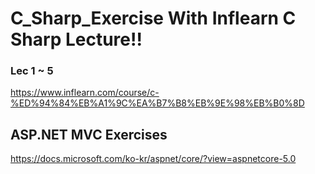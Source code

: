 # C_Sharp_Exercise With Inflearn C Sharp Lecture!!

### Lec 1   ~   5 

https://www.inflearn.com/course/c-%ED%94%84%EB%A1%9C%EA%B7%B8%EB%9E%98%EB%B0%8D

## ASP.NET MVC Exercises

https://docs.microsoft.com/ko-kr/aspnet/core/?view=aspnetcore-5.0
